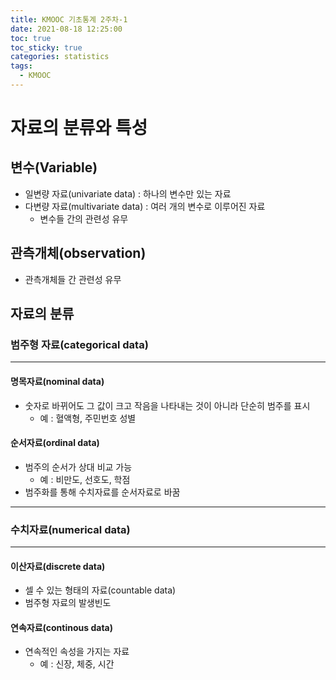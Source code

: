 ```yaml
---
title: KMOOC 기초통계 2주차-1
date: 2021-08-18 12:25:00
toc: true
toc_sticky: true
categories: statistics
tags:
  - KMOOC
---
```



# 자료의 분류와 특성

## 변수(Variable)
- 일변량 자료(univariate data) : 하나의 변수만 있는 자료
- 다변량 자료(multivariate data) : 여러 개의 변수로 이루어진 자료
  - 변수들 간의 관련성 유무

## 관측개체(observation)
- 관측개체들 간 관련성 유무

## 자료의 분류

### 범주형 자료(categorical data)
***
#### 명목자료(nominal data)
- 숫자로 바뀌어도 그 값이 크고 작음을 나타내는 것이 아니라 단순히 범주를 표시
  - 예 : 혈액형, 주민번호 성별

#### 순서자료(ordinal data)
- 범주의 순서가 상대 비교 가능
  - 예 : 비만도, 선호도, 학점
- 범주화를 통해 수치자료를 순서자료로 바꿈

***
### 수치자료(numerical data)
***
#### 이산자료(discrete data)
- 셀 수 있는 형태의 자료(countable data)
- 범주형 자료의 발생빈도

#### 연속자료(continous data)
- 연속적인 속성을 가지는 자료
  - 예 : 신장, 체중, 시간

